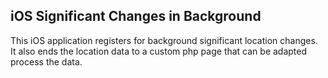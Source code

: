 iOS Significant Changes in Background
---------------

This iOS application registers for background significant location changes.  It also ends the location data to a custom php page that can be adapted process the data.
